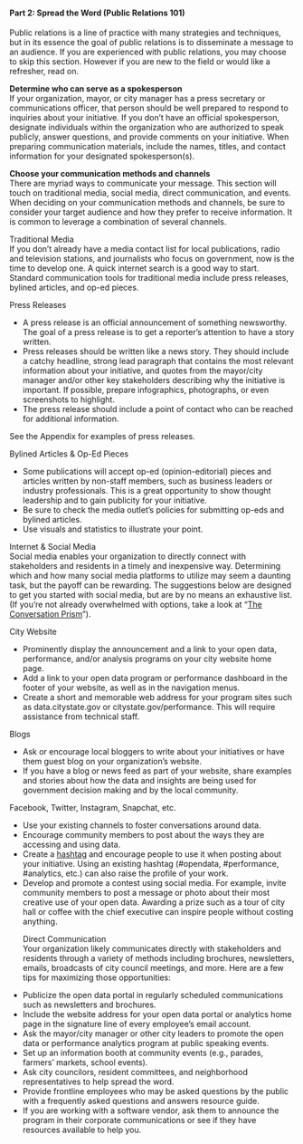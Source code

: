 <h4>Part 2: Spread the Word (Public Relations 101)</h4>
Public relations is a line of practice with many strategies and techniques, but in its essence the goal of public relations is to disseminate a message to an audience. If you are experienced with public relations, you may choose to skip this section. However if you are new to the field or would like a refresher, read on. 

<b>Determine who can serve as a spokesperson</b>
<br>If your organization, mayor, or city manager has a press secretary or communications officer, that person should be well prepared to respond to inquiries about your initiative. If you don’t have an official spokesperson, designate individuals within the organization who are authorized to speak publicly, answer questions, and provide comments on your initiative. When preparing communication materials, include the names, titles, and contact information for your designated spokesperson(s).</br>

<b>Choose your communication methods and channels</b>
<br>There are myriad ways to communicate your message. This section will touch on traditional media, social media, direct communication, and events. When deciding on your communication methods and channels, be sure to consider your target audience and how they prefer to receive information. It is common to leverage a combination of several channels.</br>

Traditional Media
<br>If you don’t already have a media contact list for local publications, radio and television stations, and journalists who focus on government, now is the time to develop one. A quick internet search is a good way to start. Standard communication tools for traditional media include press releases, bylined articles, and op-ed pieces.</br> 

Press Releases
<ul><li>A press release is an official announcement of something newsworthy. The goal of a press release is to get a reporter’s attention to have a story written.</li>
<li>Press releases should be written like a news story. They should include a catchy headline, strong lead paragraph that contains the most relevant information about your initiative, and quotes from the mayor/city manager and/or other key stakeholders describing why the initiative is important. If possible, prepare infographics, photographs, or even screenshots to highlight.</li>
<li>The press release should include a point of contact who can be reached for additional information.</li></ul>
See the Appendix for examples of press releases.

Bylined Articles & Op-Ed Pieces
<ul><li>Some publications will accept op-ed (opinion-editorial) pieces and articles written by non-staff members, such as business leaders or industry professionals. This is a great opportunity to show thought leadership and to gain publicity for your initiative.</li> 
<li>Be sure to check the media outlet’s policies for submitting op-eds and bylined articles.</li> 
<li>Use visuals and statistics to illustrate your point.</li></ul> 

Internet & Social Media
<br>Social media enables your organization to directly connect with stakeholders and residents in a timely and inexpensive way. Determining which and how many social media platforms to utilize may seem a daunting task, but the payoff can be rewarding. The suggestions below are designed to get you started with social media, but are by no means an exhaustive list. (If you’re not already overwhelmed with options, take a look at “<a href="http://itknowledgeexchange.techtarget.com/writing-for-business/files/2015/05/JESS3_BrianSolis_ConversationPrism4_WEB_1280x1024.jpg">The Conversation Prism</a>”).</br> 

City Website 
<ul><li>Prominently display the announcement and a link to your open data, performance, and/or analysis programs on your city website home page.</li>
<li>Add a link to your open data program or performance dashboard in the footer of your website, as well as in the navigation menus.</li>
<li>Create a short and memorable web address for your program sites such as data.citystate.gov or citystate.gov/performance. This will require assistance from technical staff.</li></ul>

Blogs
<ul><li>Ask or encourage local bloggers to write about your initiatives or have them guest blog on your organization’s website.</li>
<li>If you have a blog or news feed as part of your website, share examples and stories about how the data and insights are being used for government decision making and by the local community.</li></ul>

Facebook, Twitter, Instagram, Snapchat, etc. 
<ul><li>Use your existing channels to foster conversations around data.</li>
<li>Encourage community members to post about the ways they are accessing and using data.</li>
<li>Create a <a href="http://www.adweek.com/socialtimes/create-hashtag/502080">hashtag</a> and encourage people to use it when posting about your initiative. Using an existing hashtag (#opendata, #performance, #analytics, etc.) can also raise the profile of your work.</li>
<li>Develop and promote a contest using social media. For example, invite community members to post a message or photo about their most creative use of your open data. Awarding a prize such as a tour of city hall or coffee with the chief executive can inspire people without costing anything.</li>

Direct Communication
<br>Your organization likely communicates directly with stakeholders and residents through a variety of methods including brochures, newsletters, emails, broadcasts of city council meetings, and more. Here are a few tips for maximizing those opportunities:</br>
<li>Publicize the open data portal in regularly scheduled communications such as newsletters and brochures.</li>
<li>Include the website address for your open data portal or analytics home page in the signature line of every employee’s email account.</li>
<li>Ask the mayor/city manager or other city leaders to promote the open data or performance analytics program at public speaking events.</li>
<li>Set up an information booth at community events (e.g., parades, farmers’ markets, school events).</li>
<li>Ask city councilors, resident committees, and neighborhood representatives to help spread the word.</li>
<li>Provide frontline employees who may be asked questions by the public with a frequently asked questions and answers resource guide.</li>
<li>If you are working with a software vendor, ask them to announce the program in their corporate communications or see if they have resources available to help you.</li>
